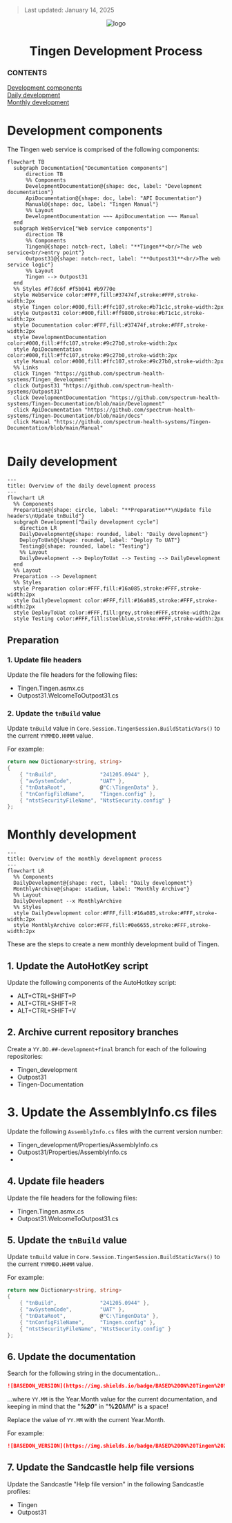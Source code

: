 <!-- u250114 -->

> Last updated: January 14, 2025

<div align="center">

![logo](../.github/Images/Logos/TingenDocumentation-232x308.png)

 <h1>Tingen Development Process</h1>

</div>

### CONTENTS

[Development components](#development-components)  
[Daily development](#daily-development)  
[Monthly development](#monthly-development)

# Development components

The Tingen web service is comprised of the following components:

```mermaid
flowchart TB
  subgraph Documentation["Documentation components"]
      direction TB
      %% Components
      DevelopmentDocumentation@{shape: doc, label: "Development documentation"}
      ApiDocumentation@{shape: doc, label: "API Documentation"}
      Manual@{shape: doc, label: "Tingen Manual"}
      %% Layout
      DevelopmentDocumentation ~~~ ApiDocumentation ~~~ Manual
  end
  subgraph WebService["Web service components"]
      direction TB
      %% Components
      Tingen@{shape: notch-rect, label: "**Tingen**<br/>The web service<br/>entry point"}
      Outpost31@{shape: notch-rect, label: "**Outpost31**<br/>The web service logic"}
      %% Layout
      Tingen --> Outpost31
  end
  %% Styles #f7dc6f #f5b041 #b9770e
  style WebService color:#FFF,fill:#37474f,stroke:#FFF,stroke-width:2px
  style Tingen color:#000,fill:#ffc107,stroke:#b71c1c,stroke-width:2px
  style Outpost31 color:#000,fill:#ff9800,stroke:#b71c1c,stroke-width:2px
  style Documentation color:#FFF,fill:#37474f,stroke:#FFF,stroke-width:2px
  style DevelopmentDocumentation color:#000,fill:#ffc107,stroke:#9c27b0,stroke-width:2px
  style ApiDocumentation color:#000,fill:#ffc107,stroke:#9c27b0,stroke-width:2px
  style Manual color:#000,fill:#ffc107,stroke:#9c27b0,stroke-width:2px
  %% Links 
  click Tingen "https://github.com/spectrum-health-systems/Tingen_development"
  click Outpost31 "https://github.com/spectrum-health-systems/Outpost31"
  click DevelopmentDocumentation "https://github.com/spectrum-health-systems/Tingen-Documentation/blob/main/Development"
  click ApiDocumentation "https://github.com/spectrum-health-systems/Tingen-Documentation/blob/main/docs"
  click Manual "https://github.com/spectrum-health-systems/Tingen-Documentation/blob/main/Manual"


```

# Daily development

```mermaid
---
title: Overview of the daily development process
---
flowchart LR
  %% Components
  Preparation@{shape: circle, label: "**Preparation**\nUpdate file headers\nUpdate tnBuild"}
  subgraph Development["Daily development cycle"]
    direction LR
    DailyDevelopment@{shape: rounded, label: "Daily development"}
    DeployToUat@{shape: rounded, label: "Deploy To UAT"}
    Testing@{shape: rounded, label: "Testing"}
    %% Layout
    DailyDevelopment --> DeployToUat --> Testing --> DailyDevelopment
  end
  %% Layout
  Preparation --> Development   
  %% Styles
  style Preparation color:#FFF,fill:#16a085,stroke:#FFF,stroke-width:2px
  style DailyDevelopment color:#FFF,fill:#16a085,stroke:#FFF,stroke-width:2px
  style DeployToUat color:#FFF,fill:grey,stroke:#FFF,stroke-width:2px
  style Testing color:#FFF,fill:steelblue,stroke:#FFF,stroke-width:2px
```

## Preparation

### 1. Update file headers

Update the file headers for the following files:

* Tingen.Tingen.asmx.cs
* Outpost31.WelcomeToOutpost31.cs

### 2. Update the `tnBuild` value

Update `tnBuild` value in `Core.Session.TingenSession.BuildStaticVars()` to the current `YYMMDD.HHMM` value.

For example:

```csharp
return new Dictionary<string, string>
{
    { "tnBuild",              "241205.0944" },
    { "avSystemCode",         "UAT" },
    { "tnDataRoot",           @"C:\TingenData" },
    { "tnConfigFileName",     "Tingen.config" },
    { "ntstSecurityFileName", "NtstSecurity.config" }
};
```


# Monthly development

```mermaid
---
title: Overview of the monthly development process
---
flowchart LR
  %% Components
  DailyDevelopment@{shape: rect, label: "Daily development"}
  MonthlyArchive@{shape: stadium, label: "Monthly Archive"}
  %% Layout
  DailyDevelopment --x MonthlyArchive
  %% Styles
  style DailyDevelopment color:#FFF,fill:#16a085,stroke:#FFF,stroke-width:2px
  style MonthlyArchive color:#FFF,fill:#0e6655,stroke:#FFF,stroke-width:2px
```


These are the steps to create a new monthly development build of Tingen.

## 1. Update the AutoHotKey script

Update the following components of the AutoHotkey script:

* ALT+CTRL+SHIFT+P
* ALT+CTRL+SHIFT+R
* ALT+CTRL+SHIFT+V
## 2. Archive current repository branches

  Create a `YY.DD.##-development+final` branch for each of the following repositories:

* Tingen_development
* Outpost31
* Tingen-Documentation
# 3. Update the AssemblyInfo.cs files

  Update the following `AssemblyInfo.cs` files with the current version number:

* Tingen_development/Properties/AssemblyInfo.cs
* Outpost31/Properties/AssemblyInfo.cs
* 
## 4. Update file headers

Update the file headers for the following files:

* Tingen.Tingen.asmx.cs
* Outpost31.WelcomeToOutpost31.cs

## 5. Update the `tnBuild` value

Update `tnBuild` value in `Core.Session.TingenSession.BuildStaticVars()` to the current `YYMMDD.HHMM` value.

For example:

```csharp
return new Dictionary<string, string>
{
    { "tnBuild",              "241205.0944" },
    { "avSystemCode",         "UAT" },
    { "tnDataRoot",           @"C:\TingenData" },
    { "tnConfigFileName",     "Tingen.config" },
    { "ntstSecurityFileName", "NtstSecurity.config" }
};
```

## 6. Update the documentation

Search for the following string in the documentation...

```markdown
![BASEDON_VERSION](https://img.shields.io/badge/BASED%20ON%20Tingen%20YY.MM-white?style=for-the-badge)
```

...where `YY.MM` is the Year.Month value for the current documentation, and keeping in mind that the "***%20***" in "**%20***MM*" is a space!

Replace the value of `YY.MM` with the current Year.Month.

For example:

```markdown
![BASEDON_VERSION](https://img.shields.io/badge/BASED%20ON%20Tingen%2025.11-white?style=for-the-badge)
```

## 7. Update the Sandcastle help file versions

Update the Sandcastle "Help file version" in the following Sandcastle profiles:

* Tingen
* Outpost31
